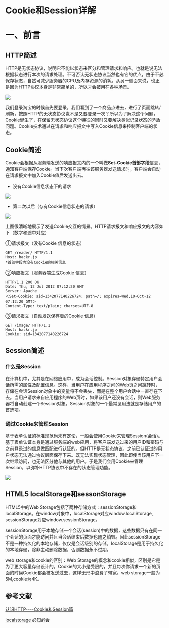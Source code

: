 # Cookie和Session详解

# 一、前言

## HTTP简述
HTTP是无状态协议，说明它不能以状态来区分和管理请求和响应。也就是说无法根据状态进行本次的请求处理。不可否认无状态协议当然也有它的优点，由于不必保存状态，自然可减少服务器的CPU及内存资源的消耗。从另一侧面来说，也正是因为HTTP协议本身是非常简单的，所以才会被用在各种场景。

![](https://pic2.zhimg.com/80/v2-dde997503ed9d450e2f39042d53d4307_hd.jpg)

我们登录淘宝的时候首先要登录，我们看到了一个商品点进去，进行了页面跳转/刷新，按照HTTP的无状态协议岂不是又要登录一次？所以为了解决这个问题，Cookie诞生了，在保留无状态协议这个特征的同时又要解决类似记录状态的矛盾问题。Cookie技术通过在请求和响应报文中写入Cookie信息来控制客户端的状态。

## Cookie简述
Cookie会根据从服务端发送的响应报文内的一个叫做**Set-Cookie首部字段**信息，通知客户端保存Cookie。当下次客户端再往该服务器发送请求时，客户端会自动在请求报文中加入Cookie值后发送出去。

- 没有Cookie信息状态下的请求

![](https://pic4.zhimg.com/80/v2-85622297a93f493c891ffb90b67fd5e0_hd.jpg)

- 第二次以后（存有Cookie信息状态的请求）

![](https://pic4.zhimg.com/80/v2-1f49734871c5e2da2d264d28ac310a65_hd.jpg)

上图很清晰地展示了发送Cookie交互的情景。HTTP请求报文和响应报文的内容如下（数字和途中对应）

①请求报文（没有Cookie 信息的状态）

```
GET /reader/ HTTP/1.1
Host: hackr.jp
*首部字段内没有Cookie的相关信息
```

②响应报文（服务器端生成Cookie 信息）

```
HTTP/1.1 200 OK
Date: Thu, 12 Jul 2012 07:12:20 GMT
Server: Apache
＜Set-Cookie: sid=1342077140226724; path=/; expires=Wed,10-Oct-12 07:12:20 GMT＞
Content-Type: text/plain; charset=UTF-8
```

③请求报文（自动发送保存着的Cookie 信息）

```
GET /image/ HTTP/1.1
Host: hackr.jp
Cookie: sid=1342077140226724
```

## Session简述

### 什么是Session

在计算机中，尤其是在网络应用中，成为会话控制。Session对象存储特定用户会话所需的属性及配置信息。这样，当用户在应用程序之间的Web页之间跳转时，存储在会话Session对象中的变量将不会丢失，而是在整个用户会话中一直存在下去。当用户请求来自应用程序的Web页时，如果该用户还没有会话，则Web服务器将自动创建一个Session对象。Session对象的一个最常见用法就是存储用户的首选项。

### 通过Cookie来管理Session

基于表单认证的标准规范尚未有定论，一般会使用Cookie来管理Session(会话)。基于表单认证本身是通过服务端的web应用，将客户端发送过来的用户ID和密码与之前登录过的信息做匹配进行认证的。但HTTP是无状态协议，之前已认证过的用户状态无法通过协议层面保存下来。既无法实现状态管理，因此即使当该用户下一次继续访问，也无法区分他与其他的用户。于是我们会用Cookie来管理Session，以弥补HTTP协议中不存在的状态管理功能。

![](https://pic4.zhimg.com/80/v2-0b02fa4a73a8072eb03cdf78270235e1_hd.jpg)

## HTML5 localStorage和sessonStorage

 HTML5中的Web Storage包括了两种存储方式：sessionStorage和localStorage。在window对象中，localStorage对应window.localStorage, sessionStorage对应window.sessionStorage。

 sessionStorage用于本地存储一个会话(session)中的数据，这些数据只有在同一个会话的页面才能访问并且当会话结束后数据也随之销毁。因此sessionStorage不是一种持久化的本地存储，仅仅是会话级别的存储。localStorage是用于持久化的本地存储，除非主动删除数据，否则数据永不过期。

 web storage和cookie的区别：Web Storage的概念和cookie相似，区别是它是为了更大容量存储设计的。Cookie的大小是受限的，并且每次你请求一个新的页面的时候Cookie都会被发送过去，这样无形中浪费了带宽。web storage一般为5M,cookie为4K。

 ## 参考文献
 [认识HTTP----Cookie和Session篇](https://zhuanlan.zhihu.com/p/27669892?utm_source=com.daimajia.gold&utm_medium=social)
 
 [localstorage 必知必会](https://juejin.im/post/5a9fcc5e51882555602074e3)